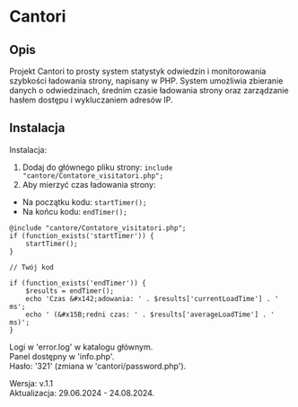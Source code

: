 # Cantori

## Opis

Projekt Cantori to prosty system statystyk odwiedzin i monitorowania szybkości ładowania strony, napisany w PHP. System umożliwia zbieranie danych o odwiedzinach, średnim czasie ładowania strony oraz zarządzanie hasłem dostępu i wykluczaniem adresów IP.

## Instalacja

Instalacja:

1. Dodaj do głównego pliku strony: `include "cantore/Contatore_visitatori.php";`
2. Aby mierzyć czas ładowania strony:

  - Na początku kodu: `startTimer();`
  - Na końcu kodu: `endTimer();`


```
@include "cantore/Contatore_visitatori.php";
if (function_exists('startTimer')) {
    startTimer();
}

// Twój kod

if (function_exists('endTimer')) {
    $results = endTimer();
    echo 'Czas &#x142;adowania: ' . $results['currentLoadTime'] . ' ms';
    echo ' (&#x15B;redni czas: ' . $results['averageLoadTime'] . ' ms)';
}
```

Logi w 'error.log' w katalogu głównym.<BR>
Panel dostępny w 'info.php'.<BR>
Hasło: '321' (zmiana w 'cantori/password.php').

Wersja: v.1.1<BR>
Aktualizacja: 29.06.2024 - 24.08.2024.
